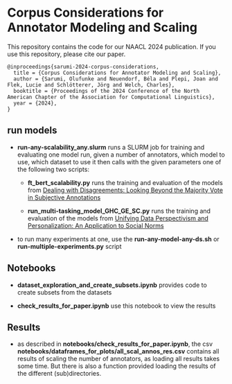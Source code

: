 # Corpus Considerations for Annotator Modeling and Scaling

This repository contains the code for our NAACL 2024 publication. If you use this repository, please cite our paper.

```
@inproceedings{sarumi-2024-corpus-considerations,
  title = {Corpus Considerations for Annotator Modeling and Scaling},
  author = {Sarumi, Olufunke and Neuendorf, Béla and Plepi, Joan and Flek, Lucie and Schlötterer, Jörg and Welch, Charles},
  booktitle = {Proceedings of the 2024 Conference of the North American Chapter of the Association for Computational Linguistics},
  year = {2024},
}
```

## run models

- **run-any-scalability_any.slurm** runs a SLURM job for training and evaluating one model run, given a number of annotators, which model to use, which dataset to use it then calls with the given parameters one of the following two scripts:

  - **ft_bert_scalability.py** runs the training and evaluation of the models from [Dealing with Disagreements: Looking Beyond the Majority Vote in Subjective Annotations](https://arxiv.org/abs/2110.05719)

  - **run_multi-tasking_model_GHC_GE_SC.py** runs the training and evaluation of the models from [Unifying Data Perspectivism and Personalization: An Application to Social Norms](https://aclanthology.org/2022.emnlp-main.500/)

- to run many experiments at one, use the **run-any-model-any-ds.sh** or **run-multiple-experiments.py** script

## Notebooks

- **dataset_exploration_and_create_subsets.ipynb** provides code to create subsets from the datasets

- **check_results_for_paper.ipynb** use this notebook to view the results

## Results

- as described in **notebooks/check_results_for_paper.ipynb**, the csv **notebooks/dataframes_for_plots/all_scal_annos_res.csv** contains all results of scaling the number of annotators, as loading all results takes some time. But there is also a function provided loading the results of the different (sub)directories.